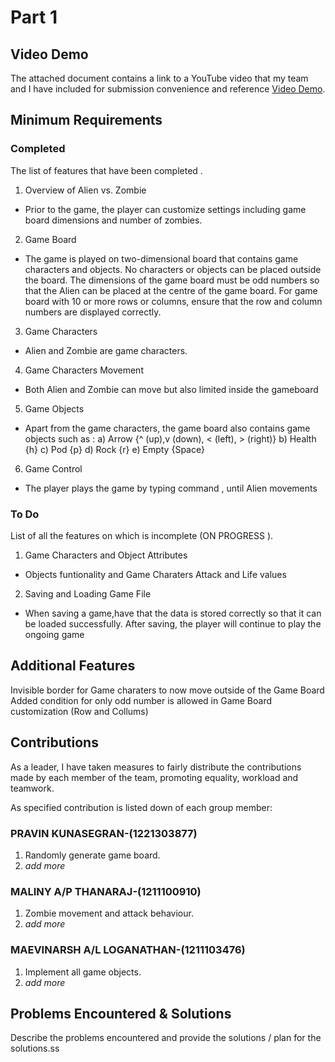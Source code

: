 # Part 1

## Video Demo

The attached document contains a link to a YouTube video that my team and I have included for submission  convenience and reference  [Video Demo](https://youtube.com).

## Minimum Requirements

### Completed

The list of  features that have been completed .

1. Overview of Alien vs. Zombie 
- Prior to the game, the player can customize settings including game board dimensions and number of zombies.
2. Game Board 
- The game is played on two-dimensional board that contains game characters and objects. No characters or objects can be placed outside the board. The dimensions of the game board must be odd numbers   so that the Alien can be placed at the centre of the game board. For game board with 10 or more rows or columns, ensure that the row and column numbers are displayed correctly.
3. Game Characters 
- Alien and Zombie are game characters.
4. Game Characters Movement 
- Both Alien and Zombie can move but also limited inside the gameboard   
5. Game Objects 
- Apart from the game characters, the game board also contains game objects such as :
 a) Arrow {^ (up),v (down), < (left), > (right)}
 b) Health {h}
 c) Pod {p}
 d) Rock {r}
 e) Empty  {Space} 
 6. Game Control 
 - The player plays the game by typing command , until Alien movements 
### To Do

List of  all the features on which is incomplete  (ON PROGRESS ). 

1. Game Characters and Object Attributes 
- Objects funtionality and Game Charaters Attack and Life values  
2. Saving and Loading Game File 
- When saving a game,have  that the data is stored correctly so that it can be loaded successfully. After saving, the player will continue to play the ongoing game

## Additional Features

Invisible border for Game charaters to now move outside  of the Game Board 
Added condition for only odd number is allowed in Game Board customization (Row and Collums)

## Contributions

As a leader, I have taken  measures to fairly distribute the contributions made by each member of the team, promoting equality, workload and teamwork.

As specified contribution is  listed down of each group member:

### PRAVIN KUNASEGRAN-(1221303877)

1. Randomly generate game board.
2. *add more*

###  MALINY A/P THANARAJ-(1211100910)

1. Zombie movement and attack behaviour.
2. *add more*

### MAEVINARSH A/L LOGANATHAN-(1211103476)

1. Implement all game objects.
2. *add more*

## Problems Encountered & Solutions

Describe the problems encountered and provide the solutions / plan for the solutions.ss